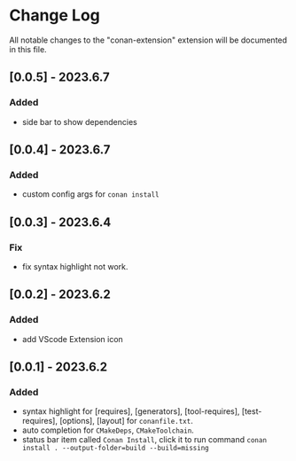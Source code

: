 # Change Log

All notable changes to the "conan-extension" extension will be documented in this file.

## [0.0.5] - 2023.6.7

### Added

- side bar to show dependencies

## [0.0.4] - 2023.6.7

### Added

- custom config args for `conan install`

## [0.0.3] - 2023.6.4

### Fix

- fix syntax highlight not work.

## [0.0.2] - 2023.6.2

### Added

- add VScode Extension icon

## [0.0.1] - 2023.6.2

### Added

- syntax highlight for [requires], [generators], [tool-requires], [test-requires], [options], [layout] for `conanfile.txt`.
- auto completion for `CMakeDeps`, `CMakeToolchain`.
- status bar item called `Conan Install`, click it to run command `conan install . --output-folder=build --build=missing`